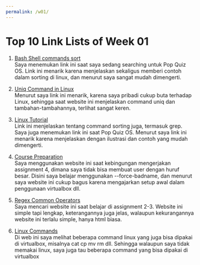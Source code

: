 ```yaml
---
permalink: /w01/
---
```


# Top 10 Link Lists of Week 01

1. [Bash Shell commands sort](https://youtu.be/zxa94LLhLJI)<br>
Saya menemukan link ini saat saya sedang searching untuk Pop Quiz OS. Link ini menarik karena menjelaskan sekaligus memberi contoh dalam sorting di linux, dan menurut saya sangat mudah dimengerti.

2. [Uniq Command in Linux](https://www.geeksforgeeks.org/uniq-command-in-linux-with-examples)<br>
Menurut saya link ini menarik, karena saya pribadi cukup buta terhadap Linux, sehingga saat website ini menjelaskan command uniq dan tambahan-tambahannya, terlihat sangat keren.

3. [Linux Tutorial](https://youtu.be/VgbnndezHbw)<br>
Link ini menjelaskan tentang command sorting juga, termasuk grep. Saya juga menemukan link ini saat Pop Quiz OS. Menurut saya link ini menarik karena menjelaskan dengan ilustrasi dan contoh yang mudah dimengerti.

4. [Course Preparation](https://teaching.healthtech.dtu.dk/unix/index.php/Course_Preparation)<br>
Saya menggunakan website ini saat kebingungan mengerjakan assignment 4, dimana saya tidak bisa membuat user dengan huruf besar. Disini saya belajar menggunakan --force-badname, dan menurut saya website ini cukup bagus karena mengajarkan setup awal dalam penggunaan virtualbox dll.

5. [Regex Common Operators](http://web.mit.edu/gnu/doc/html/regex_3.html)<br>
Saya mencari website ini saat belajar di assignment 2-3. Website ini simple tapi lengkap, keterangannya juga jelas, walaupun kekurangannya website ini terlalu simple, hanya html biasa.

6. [Linux Commands](https://linoxide.com/linux-how-to/linux-commands-brief-outline-examples/)<br>
Di web ini saya melihat beberapa command linux yang juga bisa dipakai di virtualbox, misalnya cat cp mv rm dll. Sehingga walaupun saya tidak memakai linux, saya juga tau beberapa command yang bisa dipakai di virtualbox
